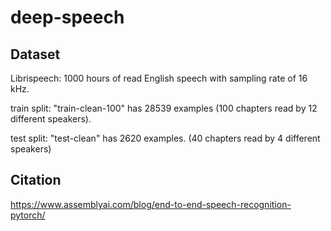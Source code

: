 # deep-speech

## Dataset
Librispeech: 1000 hours of read English speech with sampling rate of 16 kHz.

train split: "train-clean-100" has 28539 examples (100 chapters read by 12 different speakers).

test split: "test-clean" has 2620 examples. (40 chapters read by 4 different speakers)

## Citation
https://www.assemblyai.com/blog/end-to-end-speech-recognition-pytorch/
